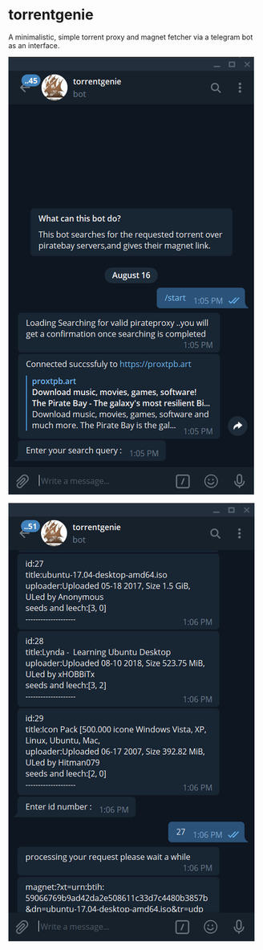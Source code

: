 # torrentgenie
A minimalistic, simple torrent proxy and magnet fetcher via a telegram bot as an interface.


![](./screenshots/1.PNG)

![](./screenshots/2.PNG)
